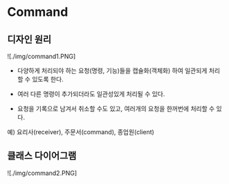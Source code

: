 # Command

## 디자인 원리

![./img/command1.PNG]
- 다양하게 처리되야 하는 요청(명령, 기능)들을 캡슐화(객체화) 하여 일관되게 처리할 수 있도록 한다.

- 여러 다른 명령이 추가되더라도 일관성있게 처리될 수 있다.

- 요청을 기록으로 남겨서 취소할 수도 있고, 여러개의 요청을 한꺼번에 처리할 수 있다.

예) 요리사(receiver), 주문서(command), 종업원(client)

## 클래스 다이어그램

![./img/command2.PNG]
